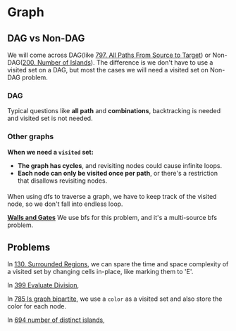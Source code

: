 # Graph
## DAG vs Non-DAG

We will come across DAG(like [797. All Paths From Source to Target](https://leetcode.com/problems/all-paths-from-source-to-target/)) or Non-DAG([200. Number of Islands](https://leetcode.com/problems/number-of-islands/description/)). The difference is we don't have to use a visited set on a DAG, but most the cases we will need a visited set on Non-DAG problem.

### DAG 

Typical questions like **all path** and **combinations**, backtracking is needed and visited set is not needed.



### Other graphs

**When we need a `visited` set:**

- **The graph has cycles**, and revisiting nodes could cause infinite loops.
- **Each node can only be visited once per path**, or there's a restriction that disallows revisiting nodes.

#### 

When using dfs to traverse a graph, we have to keep track of the visited node, so we don't fall into endless loop.

**[Walls and Gates](./286_walls_and_gates.py)**
We use bfs for this problem, and it's a multi-source bfs problem.



## Problems
In [130. Surrounded Regions](./130_surrounded_regions.py), we can spare the time and space complexity of a visited set by changing cells in-place, like marking them to 'E'.

In [399 Evaluate Division](./399_evaluate_division.py), 

In [785 Is graph bipartite](./785_is_graph_bipartite.py), we use a `color` as a visited set and also store the color for each node.

In [694 number of distinct islands](./694_number_of_distinct_islands.py), 